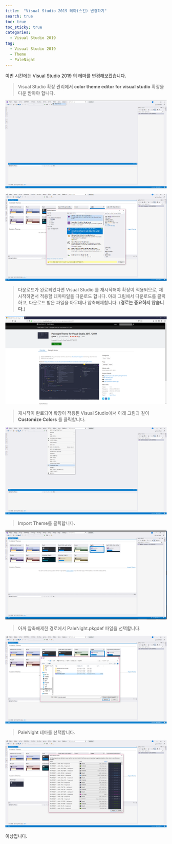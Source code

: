 ```yaml
---
title:  "Visual Studio 2019 테마(스킨) 변경하기"
search: true
toc: true
toc_sticky: true
categories: 
  - Visual Studio 2019
tag:
  - Visual Studio 2019
  - Theme
  - PaleNight
---
```


이번 시간에는 Visual Studio 2019 의 테마를 변경해보겠습니다.

>Visual Studio 확장 관리에서 **color theme editor for visual studio** 확장을 다운 받아야 합니다.

![VS_Theme_(1)](/assets/images/VS_Theme_(1).png)

![VS_Theme_(2)](/assets/images/VS_Theme_(2).png)

>다운로드가 완료되었다면 Visual Studio 를 재시작해야 확장이 적용되므로, 재시작하면서 적용할 테마파일을 다운로드 합니다. 아래 그림에서 다운로드를 클릭하고, 다운로드 받은 파일을 아무데나 압축해제합니다. (**경로는 중요하지 않습니다.**)

![VS_Theme_(3)](/assets/images/VS_Theme_(3).png)

>재시작이 완료되어 확장이 적용된 Visual Studio에서 아래 그림과 같이 **Customize Colors** 를 클릭합니다.

![VS_Theme_(4)](/assets/images/VS_Theme_(4).png)

>Import Theme를 클릭합니다.

![VS_Theme_(5)](/assets/images/VS_Theme_(5).png)

>아까 압축해제한 경로에서 PaleNight.pkgdef 파일을 선택합니다.

![VS_Theme_(6)](/assets/images/VS_Theme_(6).png)

>PaleNight 테마를 선택합니다.

![VS_Theme_(7)](/assets/images/VS_Theme_(7).png)

이상입니다.